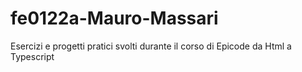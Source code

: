 # fe0122a-Mauro-Massari
Esercizi e progetti pratici svolti durante il corso di Epicode da Html a Typescript
